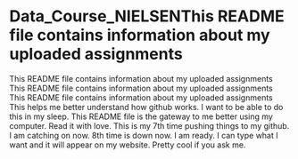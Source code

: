 # Data_Course_NIELSENThis README file contains information about my uploaded assignments
This README file contains information about my uploaded assignments
This README file contains information about my uploaded assignments
This README file contains information about my uploaded assignments
This helps me better understand how github works. I want to be able to do this in my sleep.
This README file is the gateway to me better using my computer. Read it with love.
This is my 7th time pushing things to my github. I am catching on now.
8th time is down now. I am ready.
I can type what I want and it will appear on my website. Pretty cool if you ask me.

